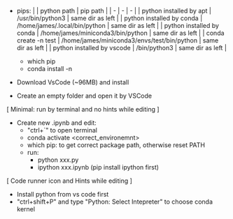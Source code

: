 + pips:
    |                            | python path                                 | pip path         |
    | -                          | -                                           | -                |
    | python installed by apt    | /usr/bin/python3                            | same dir as left |
    | python installed by conda  | /home/james/.local/bin/python               | same dir as left |
    | python installed by conda  | /home/james/miniconda3/bin/python           | same dir as left |
    | conda create -n test       | /home/james/miniconda3/envs/test/bin/python | same dir as left |
    | python installed by vscode | /bin/python3                                | same dir as left |
    + which pip
    + conda install -n <env> <package>

+ Download VsCode (~96MB) and install

+ Create an empty folder and open it by VSCode

[ Minimal: run by terminal and no hints while editing ]

+ Create new .ipynb and edit:
    + "ctrl+`" to open terminal
    + conda activate <correct_environemnt>
    + which pip: to get correct package path, otherwise reset PATH
    + run:
        + python xxx.py
        + ipython xxx.ipynb (pip install ipython first)

[ Code runner icon and Hints while editing ]

+ Install python from vs code first
+ "ctrl+shift+P" and type "Python: Select Intepreter" to choose conda kernel

